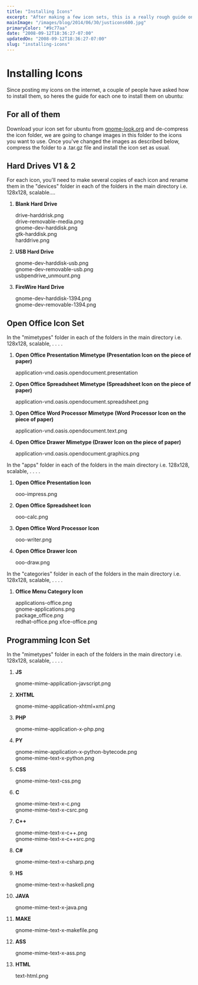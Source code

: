 ```yaml
---
title: "Installing Icons"
excerpt: "After making a few icon sets, this is a really rough guide on how to install them into existing icon packs for Ubuntu."
mainImage: "/images/blog/2014/06/30/justicons600.jpg"
primaryColor: "#9c77aa"
date: "2008-09-12T18:36:27-07:00"
updatedOn: "2008-09-12T18:36:27-07:00"
slug: "installing-icons"
---
```


# Installing Icons

Since posting my icons on the internet, a couple of people have asked how to install them, so heres the guide for each one to install them on ubuntu:

## For all of them

Download your icon set for ubuntu from [gnome-look.org](http://www.gnome-look.org/) and de-compress the icon folder, we are going to change images in this folder to the icons you want to use. Once you've changed the images as described below, compress the folder to a .tar.gz file and install the icon set as usual.

## Hard Drives V1 & 2

For each icon, you'll need to make several copies of each icon and rename them in the "devices" folder in each of the folders in the main directory i.e. 128x128, scalable....

  1.  **Blank Hard Drive**

      drive-harddrisk.png<br />
      drive-removable-media.png<br />
      gnome-dev-harddisk.png<br />
      gtk-harddisk.png<br />
      harddrive.png

  2.  **USB Hard Drive**

      gnome-dev-harddisk-usb.png<br />
      gnome-dev-removable-usb.png<br />
      usbpendrive_unmount.png<br />

  3.  **FireWire Hard Drive**

      gnome-dev-harddisk-1394.png<br />
      gnome-dev-removable-1394.png

## Open Office Icon Set

In the "mimetypes" folder in each of the folders in the main directory i.e. 128x128, scalable, . . . .

  1.  **Open Office Presentation Mimetype (Presentation Icon on the piece of paper)**

      application-vnd.oasis.opendocument.presentation

  2.  **Open Office Spreadsheet Mimetype (Spreadsheet Icon on the piece of paper)**

      application-vnd.oasis.opendocument.spreadsheet.png

  3.  **Open Office Word Processor Mimetype (Word Processor Icon on the piece of paper)**

      application-vnd.oasis.opendocument.text.png

  4.  **Open Office Drawer Mimetype (Drawer Icon on the piece of paper)**

      application-vnd.oasis.opendocument.graphics.png

In the "apps" folder in each of the folders in the main directory i.e. 128x128, scalable, . . . .

  1.  **Open Office Presentation Icon**

      ooo-impress.png

  2.  **Open Office Spreadsheet Icon**

      ooo-calc.png

  3.  **Open Office Word Processor Icon**

      ooo-writer.png

  4.  **Open Office Drawer Icon**

      ooo-draw.png

In the "categories" folder in each of the folders in the main directory i.e. 128x128, scalable, . . . .

  1.  **Office Menu Category Icon**

      applications-office.png<br />
      gnome-applications.png<br />
      package_office.png<br />
      redhat-office.png xfce-office.png

## Programming Icon Set

In the "mimetypes" folder in each of the folders in the main directory i.e. 128x128, scalable, . . . .

  1.  **JS**

      gnome-mime-application-javscript.png

  2.  **XHTML**

      gnome-mime-application-xhtml+xml.png

  3.  **PHP**

      gnome-mime-application-x-php.png

  4.  **PY**

      gnome-mime-application-x-python-bytecode.png<br />
      gnome-mime-text-x-python.png

  5.  **CSS**

      gnome-mime-text-css.png

  6.  **C**

      gnome-mime-text-x-c.png<br />
      gnome-mime-text-x-csrc.png

  7.  **C++**

      gnome-mime-text-x-c++.png<br />
      gnome-mime-text-x-c++src.png

  8.  **C#**

      gnome-mime-text-x-csharp.png

  9.  **HS**

      gnome-mime-text-x-haskell.png

  10. **JAVA**

      gnome-mime-text-x-java.png

  11. **MAKE**

      gnome-mime-text-x-makefile.png

  12. **ASS**

      gnome-mime-text-x-ass.png

  13. **HTML**

      text-html.png
